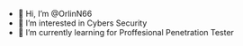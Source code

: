 - 👋 Hi, I’m @OrlinN66
- 👀 I’m interested in Cybers Security
- 🌱 I’m currently learning for Proffesional Penetration Tester

